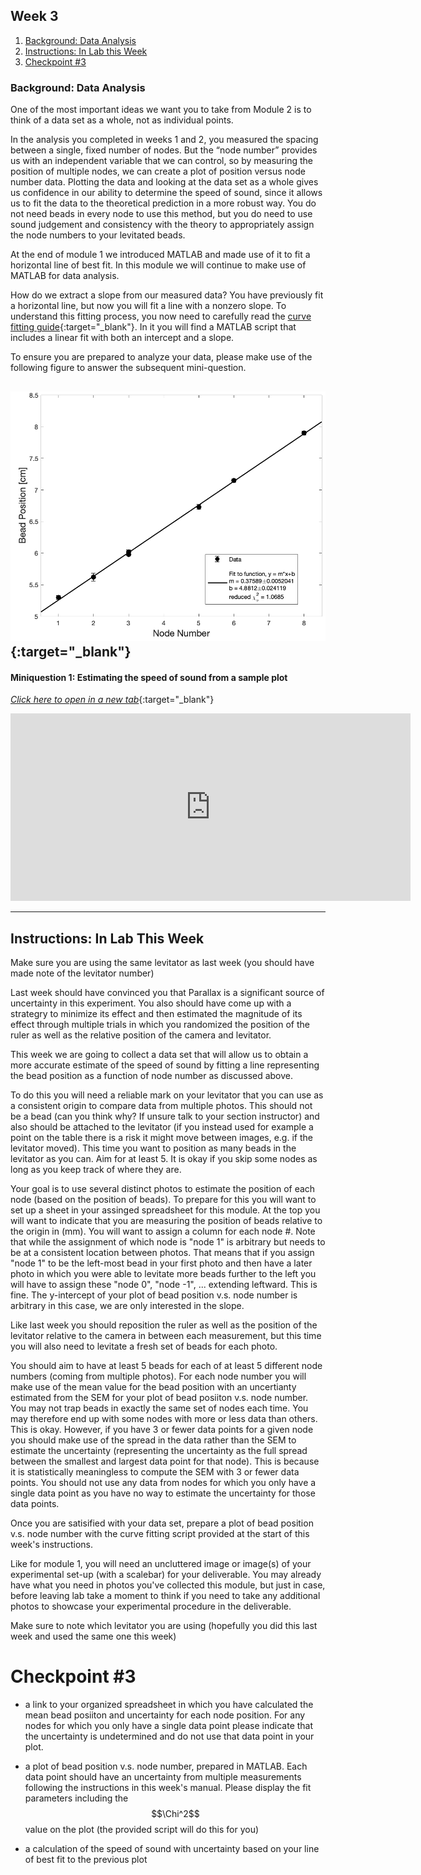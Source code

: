 ## Week 3

1. [Background: Data Analysis](#background:-data-analysis)
2. [Instructions: In Lab this Week](#instructions:-in-lab-this-week)
3. [Checkpoint #3](#checkpoint-#3)

### Background: Data Analysis
One of the most important ideas we want you to take from Module 2 is to think of a data set as a whole, not as individual points. 

In the analysis you completed in weeks 1 and 2, you measured the spacing between a single, fixed number of nodes. But the “node number” provides us with an independent variable that we can control, so by measuring the position of multiple nodes, we can create a plot of position versus node number data. Plotting the data and looking at the data set as a whole gives us confidence in our ability to determine the speed of sound, since it allows us to fit the data to the theoretical prediction in a more robust way. You do not need beads in every node to use this method, but you do need to use sound judgement and consistency with the theory to appropriately assign the node numbers to your levitated beads. 

At the end of module 1 we introduced MATLAB and made use of it to fit a horizontal line of best fit. In this module we will continue to make use of MATLAB for data analysis. 

How do we extract a slope from our measured data? You have previously fit a horizontal line, but now you will fit a line with a nonzero slope. To understand this fitting process, you now need to carefully read the [curve fitting guide](curve-fitting){:target="_blank"}. In it you will find a MATLAB script that includes a linear fit with both an intercept and a slope.

To ensure you are prepared to analyze your data, please make use of the following figure to answer the subsequent mini-question.

[![Image of sample data](images/sample_data-beads.png)](images/sample_data-beads.png){:target="_blank"}
----

#### Miniquestion 1: Estimating the speed of sound from a sample plot
[*Click here to open in a new tab*](https://docs.google.com/forms/d/e/1FAIpQLSdyYDI3QEI4FDsfW4d0M4krPmhwPUsgcYBsDG48WcajfMYhgg/viewform?usp=sf_link){:target="_blank"}

<iframe src="https://docs.google.com/forms/d/e/1FAIpQLSdyYDI3QEI4FDsfW4d0M4krPmhwPUsgcYBsDG48WcajfMYhgg/viewform?embedded=true" width="640" height="300" frameborder="0" marginheight="0" marginwidth="0">Loading…
</iframe>

-----

## Instructions: In Lab This Week

Make sure you are using the same levitator as last week (you should have made note of the levitator number)

Last week should have convinced you that Parallax is a significant source of uncertainty in this experiment. You also should have come up with a strategry to minimize its effect and then estimated the magnitude of its effect through multiple trials in which you randomized the position of the ruler as well as the relative position of the camera and levitator.

This week we are going to collect a data set that will allow us to obtain a more accurate estimate of the speed of sound by fitting a line representing the bead position as a function of node number as discussed above.

To do this you will need a reliable mark on your levitator that you can use as a consistent origin to compare data from multiple photos. This should not be a bead (can you think why? If unsure talk to your section instructor) and also should be attached to the levitator (if you instead used for example a point on the table there is a risk it might move between images, e.g. if the levitator moved). This time you want to position as many beads in the levitator as you can. Aim for at least 5. It is okay if you skip some nodes as long as you keep track of where they are. 

Your goal is to use several distinct photos to estimate the position of each node (based on the position of beads). To prepare for this you will want to set up a sheet in your assinged spreadsheet for this module. At the top you will want to indicate that you are measuring the position of beads relative to the origin in (mm). You will want to assign a column for each node #. Note that while the assignment of which node is "node 1" is arbitrary but needs to be at a consistent location between photos. That means that if you assign "node 1" to be the left-most bead in your first photo and then have a later photo in which you were able to levitate more beads further to the left you will have to assign these "node 0", "node -1", ... extending leftward. This is fine. The y-intercept of your plot of bead position v.s. node number is arbitrary in this case, we are only interested in the slope.

Like last week you should reposition the ruler as well as the position of the levitator relative to the camera in between each measurement, but this time you will also need to levitate a fresh set of beads for each photo.

You should aim to have at least 5 beads for each of at least 5 different node numbers (coming from multiple photos). For each node number you will make use of the mean value for the bead position with an uncertianty estimated from the SEM for your plot of bead posiiton v.s. node number. You may not trap beads in exactly the same set of nodes each time. You may therefore end up with some nodes with more or less data than others. This is okay. However, if you have 3 or fewer data points for a given node you should make use of the spread in the data rather than the SEM to estimate the uncertainty (representing the uncertainty as the full spread between the smallest and largest data point for that node). This is because it is statistically meaningless to compute the SEM with 3 or fewer data points. You should not use any data from nodes for which you only have a single data point as you have no way to estimate the uncertainty for those data points.

Once you are satisified with your data set, prepare a plot of bead position v.s. node number with the curve fitting script provided at the start of this week's instructions.

Like for module 1, you will need an uncluttered image or image(s) of your experimental set-up (with a scalebar) for your deliverable. You may already have what you need in photos you've collected this module, but just in case, before leaving lab take a moment to think if you need to take any additional photos to showcase your experimental procedure in the deliverable.

Make sure to note which levitator you are using (hopefully you did this last week and used the same one this week)

# Checkpoint #3

+ a link to your organized spreadsheet in which you have calculated the mean bead posiiton and uncertainty for each node position. For any nodes for which you only have a single data point please indicate that the uncertainty is undetermined and do not use that data point in your plot. 

+ a plot of bead position v.s. node number, prepared in MATLAB. Each data point should have an uncertainty from multiple measurements following the instructions in this week's manual. Please display the fit parameters including the $$\Chi^2$$ value on the plot (the provided script will do this for you)

+ a calculation of the speed of sound with uncertainty based on your line of best fit to the previous plot









